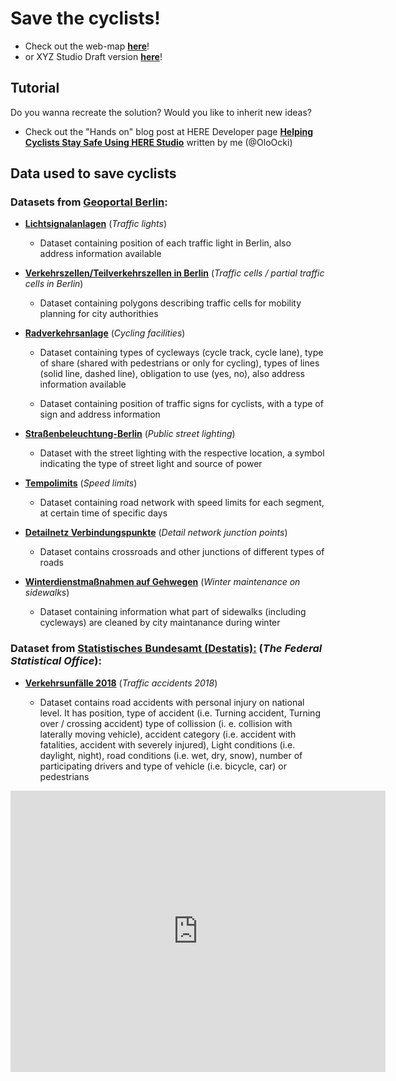 # **Save the cyclists!**

- Check out the web-map [**here**](https://oloocki.github.io/)!
- or XYZ Studio Draft version [**here**](https://xyz.here.com/viewer/?project_id=2bda1f87-2b85-4513-8499-f8847325e8f8)!

## **Tutorial**

Do you wanna recreate the solution? Would you like to inherit new ideas? 

- Check out the "Hands on" blog post at HERE Developer page [**Helping Cyclists Stay Safe Using HERE Studio**](https://developer.here.com/blog/helping-cyclists-stay-safe-here-studio?_lrsc=13d8722c-a051-46a5-ba3f-cc20e5148d03&cid=other-Elevate-FD-0-HERE-&utm_source=Elevate&utm_medium=social&utm_campaign=Online_CommsShare_2020) written by me (@OloOcki)

## **Data used to save cyclists**
### **Datasets from [Geoportal Berlin](https://fbinter.stadt-berlin.de/fb/index.jsp):**

- [**Lichtsignalanlagen**](https://fbinter.stadt-berlin.de/fb/index.jsp) (*Traffic lights*)

  - Dataset containing position of each traffic light in Berlin, also address information available

- [**Verkehrszellen/Teilverkehrszellen in Berlin**](https://fbinter.stadt-berlin.de/fb/index.jsp) (*Traffic cells / partial traffic cells in Berlin*)

  - Dataset containing polygons describing traffic cells for mobility planning for city authorithies

- [**Radverkehrsanlage**](https://fbinter.stadt-berlin.de/fb/index.jsp) (*Cycling facilities*)

  - Dataset containing types of cycleways (cycle track, cycle lane), type of share (shared with pedestrians or only for cycling), 
types of lines (solid line, dashed line), obligation to use (yes, no), also address information available 

  - Dataset containing position of traffic signs for cyclists, with a type of sign and address information 

- [**Straßenbeleuchtung-Berlin**](https://opendata-esri-de.opendata.arcgis.com/datasets/esri-de-content::stra%C3%9Fenbeleuchtung-berlin) (*Public street lighting*)

  - Dataset with the street lighting with the respective location, a symbol indicating the type of street light and source of power

- [**Tempolimits**](https://fbinter.stadt-berlin.de/fb/index.jsp) (*Speed limits*)

  - Dataset containing road network with speed limits for each segment, at certain time of specific days 

- [**Detailnetz Verbindungspunkte**](https://fbinter.stadt-berlin.de/fb/index.jsp) (*Detail network junction points*)

  - Dataset contains crossroads and other junctions of different types of roads

- [**Winterdienstmaßnahmen auf Gehwegen**](https://fbinter.stadt-berlin.de/fb/index.jsp) (*Winter maintenance on sidewalks*)

  - Dataset containing information what part of sidewalks (including cycleways) are cleaned by city maintanance during winter

### **Dataset from [Statistisches Bundesamt (Destatis):](https://www.destatis.de/EN/About-Us/_node.html)** (*The Federal Statistical Office*):

- [**Verkehrsunfälle 2018**](https://unfallatlas.statistikportal.de/) (*Traffic accidents 2018*)

  - Dataset contains road accidents with personal injury on national level. It has position, type of accident (i.e. Turning accident, Turning
over / crossing accident) type of collission (i. e. collision with laterally moving vehicle), accident category (i.e. accident with
fatalities, accident with severely injured), Light conditions (i.e. daylight, night), road conditions (i.e. wet, dry, snow), number of
participating drivers and type of vehicle (i.e. bicycle, car) or pedestrians


<iframe src="https://www.google.com/maps/embed?pb=!1m18!1m12!1m3!1d306141.380212437!2d126.3453416664724!3d33.3711157139061!2m3!1f0!2f0!3f0!3m2!1i1024!2i768!4f13.1!3m3!1m2!1s0x350ce3544cc84045%3A0x66bc36d2981ebf31!2sJeju-do%2C+South+Korea!5e0!3m2!1sen!2sus!4v1473136714592" width="600" height="450" frameborder="0" style="border:0" allowfullscreen></iframe>

